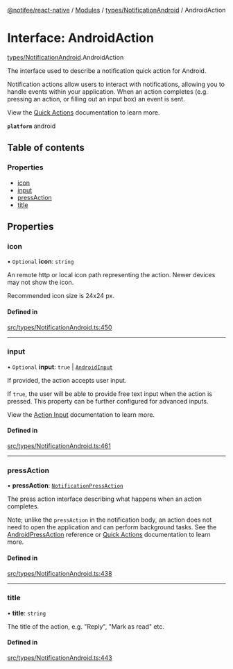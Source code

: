 [@notifee/react-native](../README.md) / [Modules](../modules.md) / [types/NotificationAndroid](../modules/types_NotificationAndroid.md) / AndroidAction

# Interface: AndroidAction

[types/NotificationAndroid](../modules/types_NotificationAndroid.md).AndroidAction

The interface used to describe a notification quick action for Android.

Notification actions allow users to interact with notifications, allowing you to handle events
within your application. When an action completes (e.g. pressing an action, or filling out an input
box) an event is sent.

View the [Quick Actions](/react-native/docs/android/interaction#quick-actions) documentation to learn more.

**`platform`** android

## Table of contents

### Properties

- [icon](types_NotificationAndroid.AndroidAction.md#icon)
- [input](types_NotificationAndroid.AndroidAction.md#input)
- [pressAction](types_NotificationAndroid.AndroidAction.md#pressaction)
- [title](types_NotificationAndroid.AndroidAction.md#title)

## Properties

### icon

• `Optional` **icon**: `string`

An remote http or local icon path representing the action. Newer devices may not show the icon.

Recommended icon size is 24x24 px.

#### Defined in

[src/types/NotificationAndroid.ts:450](https://github.com/notifee/react-native-notifee/blob/ee86b51/src/types/NotificationAndroid.ts#L450)

___

### input

• `Optional` **input**: ``true`` \| [`AndroidInput`](types_NotificationAndroid.AndroidInput.md)

If provided, the action accepts user input.

If `true`, the user will be able to provide free text input when the action is pressed. This
property can be further configured for advanced inputs.

View the [Action Input](/react-native/docs/android/interaction#action-input) documentation to
learn more.

#### Defined in

[src/types/NotificationAndroid.ts:461](https://github.com/notifee/react-native-notifee/blob/ee86b51/src/types/NotificationAndroid.ts#L461)

___

### pressAction

• **pressAction**: [`NotificationPressAction`](types_Notification.NotificationPressAction.md)

The press action interface describing what happens when an action completes.

Note; unlike the `pressAction` in the notification body, an action does not need to open the application
and can perform background tasks. See the [AndroidPressAction](/react-native/reference/androidpressaction) reference
or [Quick Actions](/react-native/docs/android/interaction#quick-actions) documentation to learn more.

#### Defined in

[src/types/NotificationAndroid.ts:438](https://github.com/notifee/react-native-notifee/blob/ee86b51/src/types/NotificationAndroid.ts#L438)

___

### title

• **title**: `string`

The title of the action, e.g. "Reply", "Mark as read" etc.

#### Defined in

[src/types/NotificationAndroid.ts:443](https://github.com/notifee/react-native-notifee/blob/ee86b51/src/types/NotificationAndroid.ts#L443)
